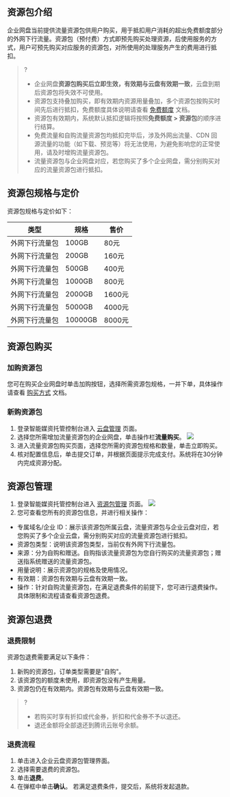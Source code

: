 
## 资源包介绍

企业网盘当前提供流量资源包供用户购买，用于抵扣用户消耗的超出免费额度部分的外网下行流量。资源包（预付费）方式即预先购买处理资源，后使用服务的方式，用户可预先购买对应服务的资源包，对所使用的处理服务产生的费用进行抵扣。
>?
>- 企业网盘**资源包购买后立即生效，有效期与云盘有效期一致**，云盘到期后资源包将失效不可使用。
>- 资源包支持叠加购买，即有效期内资源用量叠加，多个资源包按购买时间先后进行抵扣，免费额度具体说明请查看 [免费额度](https://cloud.tencent.com/document/product/1339/68344) 文档。
>- 资源包有效期内，系统默认抵扣逻辑将按照**免费额度  > 资源包**的顺序进行结算。
>- 免费流量和自购流量资源包均抵扣完毕后，涉及外网出流量、CDN 回源流量的功能（如下载、预览等）将无法使用，为避免影响您的正常使用，请及时增购流量资源包。
>- 流量资源包与企业网盘对应，若您购买了多个企业网盘，需分别购买对应的流量资源包进行抵扣。
>

## 资源包规格与定价

资源包规格与定价如下：

|类型|规格|售价|
|---|---|---|
|外网下行流量包| 100GB | 80元 |
|外网下行流量包|200GB|160元|
|外网下行流量包|500GB|400元|
|外网下行流量包|1000GB|800元|
|外网下行流量包|2000GB|1600元|
|外网下行流量包|5000GB|4000元|
|外网下行流量包|10000GB|8000元|

## 资源包购买

### 加购资源包

您可在购买企业网盘时单击加购按钮，选择所需资源包规格，一并下单，具体操作请查看 [购买方式](https://cloud.tencent.com/document/product/1339/68343) 文档。

### 新购资源包
1. 登录智能媒资托管控制台进入 [云盘管理](https://console.cloud.tencent.com/smh/official-list) 页面。
2. 选择您所需增加流量资源包的企业网盘，单击操作栏**流量购买**。
![](https://qcloudimg.tencent-cloud.cn/raw/fe175d219d14b11d4d43ea2d39fc9a89.png)
3. 进入流量资源包购买页面，选择您所需的资源包规格和数量，单击立即购买。
4. 核对配置信息后，单击提交订单，并根据页面提示完成支付。系统将在30分钟内完成资源分配。


## 资源包管理

1. 登录智能媒资托管控制台进入 [资源包管理](https://console.cloud.tencent.com/smh/traffic-package) 页面。
![](https://qcloudimg.tencent-cloud.cn/raw/4c70efd66225dce95ac06740f03e124d.png)
2. 您可查看您所有的资源包信息，并进行相关操作：
 - 专属域名/企业 ID：展示该资源包所属云盘，流量资源包与企业云盘对应，若您购买了多个企业云盘，需分别购买对应的流量资源包进行抵扣。
 - 资源包类型：说明该资源包类型，当前仅有外网下行流量包。
 - 来源：分为自购和赠送。自购指该流量资源包为您自行购买的流量资源包；赠送指系统赠送的流量资源包。
 - 用量说明：展示资源包的规格及使用情况。
 - 有效期：资源包有效期与云盘有效期一致。
 - 操作：针对自购流量资源包，在满足退费条件的前提下，您可进行退费操作。具体限制和流程请查看资源包退费。


## 资源包退费

### 退费限制

资源包退费需要满足以下条件：

1. 新购的资源包，订单类型需要是"自购"。
2. 该资源包的额度未使用，即资源包没有产生用量。
3. 资源包仍在有效期内。资源包有效期与云盘有效期一致。

>?
>- 若购买时享有折扣或代金券，折扣和代金券不予以退还。
>- 退还金额将全部退还到腾讯云账号余额。
>

### 退费流程

1. 单击进入企业云盘资源包管理界面。
2. 选择需要退费的资源包。
3. 单击**退费**。
4. 在弹框中单击**确认**。
若满足退费条件，提交后，系统将发起退款。
